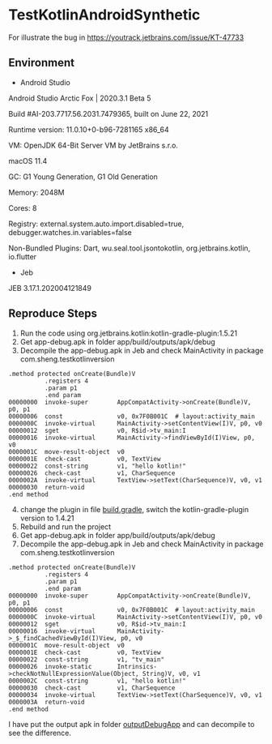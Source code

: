# TestKotlinAndroidSynthetic
For illustrate the bug in https://youtrack.jetbrains.com/issue/KT-47733

## Environment
* Android Studio

Android Studio Arctic Fox | 2020.3.1 Beta 5

Build #AI-203.7717.56.2031.7479365, built on June 22, 2021

Runtime version: 11.0.10+0-b96-7281165 x86_64

VM: OpenJDK 64-Bit Server VM by JetBrains s.r.o.

macOS 11.4

GC: G1 Young Generation, G1 Old Generation

Memory: 2048M

Cores: 8

Registry: external.system.auto.import.disabled=true, debugger.watches.in.variables=false

Non-Bundled Plugins: Dart, wu.seal.tool.jsontokotlin, org.jetbrains.kotlin, io.flutter

* Jeb 

JEB 3.17.1.202004121849


## Reproduce Steps

1. Run the code using org.jetbrains.kotlin:kotlin-gradle-plugin:1.5.21
2. Get app-debug.apk in folder app/build/outputs/apk/debug
3. Decompile the app-debug.apk in Jeb and check MainActivity in package com.sheng.testkotlinversion
```
.method protected onCreate(Bundle)V
          .registers 4
          .param p1
          .end param
00000000  invoke-super        AppCompatActivity->onCreate(Bundle)V, p0, p1
00000006  const               v0, 0x7F0B001C  # layout:activity_main
0000000C  invoke-virtual      MainActivity->setContentView(I)V, p0, v0
00000012  sget                v0, R$id->tv_main:I
00000016  invoke-virtual      MainActivity->findViewById(I)View, p0, v0
0000001C  move-result-object  v0
0000001E  check-cast          v0, TextView
00000022  const-string        v1, "hello kotlin!"
00000026  check-cast          v1, CharSequence
0000002A  invoke-virtual      TextView->setText(CharSequence)V, v0, v1
00000030  return-void
.end method
```

4. change the plugin in file [build.gradle](https://github.com/shenguojun/TestKotlinAndroidSynthetic/blob/main/build.gradle), switch the kotlin-gradle-plugin version to 1.4.21
5. Rebuild and run the project
6. Get app-debug.apk in folder app/build/outputs/apk/debug
7. Decompile the app-debug.apk in Jeb and check MainActivity in package com.sheng.testkotlinversion
```
.method protected onCreate(Bundle)V
          .registers 4
          .param p1
          .end param
00000000  invoke-super        AppCompatActivity->onCreate(Bundle)V, p0, p1
00000006  const               v0, 0x7F0B001C  # layout:activity_main
0000000C  invoke-virtual      MainActivity->setContentView(I)V, p0, v0
00000012  sget                v0, R$id->tv_main:I
00000016  invoke-virtual      MainActivity->_$_findCachedViewById(I)View, p0, v0
0000001C  move-result-object  v0
0000001E  check-cast          v0, TextView
00000022  const-string        v1, "tv_main"
00000026  invoke-static       Intrinsics->checkNotNullExpressionValue(Object, String)V, v0, v1
0000002C  const-string        v1, "hello kotlin!"
00000030  check-cast          v1, CharSequence
00000034  invoke-virtual      TextView->setText(CharSequence)V, v0, v1
0000003A  return-void
.end method
```

I have put the output apk in folder [outputDebugApp](https://github.com/shenguojun/TestKotlinAndroidSynthetic/tree/main/outputDebugApp) and can decompile to see the difference.

